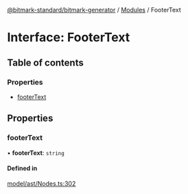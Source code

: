 [@bitmark-standard/bitmark-generator](../API.md) / [Modules](../modules.md) / FooterText

# Interface: FooterText

## Table of contents

### Properties

- [footerText](FooterText.md#footerText)

## Properties

### footerText

• **footerText**: `string`

#### Defined in

[model/ast/Nodes.ts:302](https://github.com/getMoreBrain/bitmark-generator/blob/a7a40de/src/model/ast/Nodes.ts#L302)
